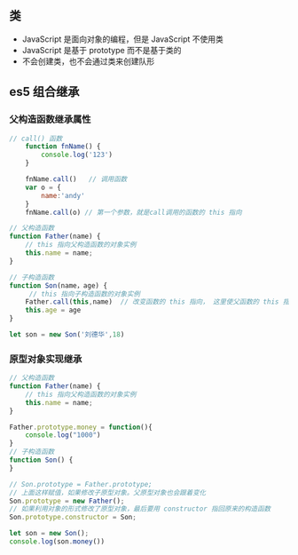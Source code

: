 

## 类

*   JavaScript 是面向对象的编程，但是 JavaScript 不使用类
*   JavaScript 是基于 prototype 而不是基于类的 
*   不会创建类，也不会通过类来创建队形

## es5 组合继承

### 父构造函数继承属性

```js
// call() 函数
    function fnName() {
        console.log('123')
    }

    fnName.call()	// 调用函数 
    var o = {
        name:'andy'
    }
    fnName.call(o) // 第一个参数，就是call调用的函数的 this 指向

// 父构造函数
function Father(name) {
    // this 指向父构造函数的对象实例
    this.name = name;
}

// 子构造函数
function Son(name，age) {
     // this 指向子构造函数的对象实例   
    Father.call(this,name)  // 改变函数的 this 指向， 这里使父函数的 this 指向变为 Son ， 实现继承
    this.age = age
}

let son = new Son('刘德华',18)

```

### 原型对象实现继承

```js
// 父构造函数
function Father(name) {
    // this 指向父构造函数的对象实例
    this.name = name;
}

Father.prototype.money = function(){
    console.log("1000")
}
// 子构造函数
function Son() {
}

// Son.prototype = Father.prototype;
// 上面这样赋值，如果修改子原型对象。父原型对象也会跟着变化
Son.prototype = new Father();
// 如果利用对象的形式修改了原型对象，最后要用 constructor 指回原来的构造函数
Son.prototype.constructor = Son;

let son = new Son();
console.log(son.money())
```



## 





